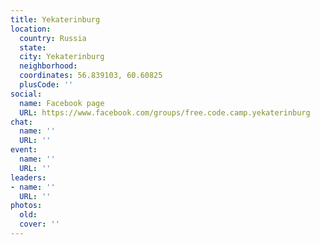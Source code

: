 ```yaml
---
title: Yekaterinburg
location:
  country: Russia
  state: 
  city: Yekaterinburg
  neighborhood: 
  coordinates: 56.839103, 60.60825
  plusCode: ''
social:
  name: Facebook page
  URL: https://www.facebook.com/groups/free.code.camp.yekaterinburg
chat:
  name: ''
  URL: ''
event:
  name: ''
  URL: ''
leaders:
- name: ''
  URL: ''
photos:
  old: 
  cover: ''
---
```

